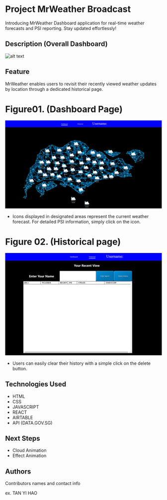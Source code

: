 # Project MrWeather Broadcast

Introducing MrWeather Dashboard application for real-time weather forecasts and PSI reporting. Stay updated effortlessly!

## Description (Overall Dashboard)

![![alt text](image.png)](/src/img/info/MrWeather.gif)

## Feature
MrWeather enables users to revisit their recently viewed 
weather updates by location through a dedicated historical page.

# Figure01. (Dashboard Page)

![![alt text](image.png)](/src/img/info/Dashboard.jpg)

- Icons displayed in designated areas represent the current weather forecast. For detailed PSI information, simply click on the icon.

# Figure 02. (Historical page)

![![alt text](image.png)](/src/img/info/Historical.png)

- Users can easily clear their history with a simple click on the delete button.
## Technologies Used

- HTML
- CSS
- JAVASCRIPT
- REACT
- AIRTABLE
- API (DATA.GOV.SG)

## Next Steps

- Cloud Animation
- Effect Animation

## Authors

Contributors names and contact info

ex. TAN YI HAO
